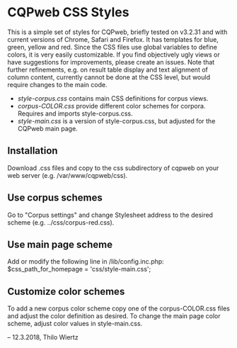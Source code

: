 # CQPweb CSS Styles
This is a simple set of styles for CQPweb, briefly tested on v3.2.31 and with current versions of Chrome, Safari and Firefox. It has templates for blue, green, yellow and red. Since the CSS files use global variables to define colors, it is very easily customizable. If you find objectively ugly views or have suggestions for improvements, please create an issues. Note that further refinements, e.g. on result table display and text alignment of column content, currently cannot be done at the CSS level, but would require changes to the main code.

- *style-corpus.css* contains main CSS definitions for corpus views. 
- *corpus-COLOR.css* provide different color schemes for corpora. Requires and imports style-corpus.css.
- *style-main.css* is a version of style-corpus.css, but adjusted for the CQPweb main page.

## Installation
Download .css files and copy to the css subdirectory of cqpweb on your web server (e.g. /var/www/cqpweb/css).

## Use corpus schemes
Go to "Corpus settings" and change Stylesheet address to the desired scheme (e.g. ../css/corpus-red.css).

## Use main page scheme
Add or modify the following line in /lib/config.inc.php:
$css_path_for_homepage = 'css/style-main.css';

## Customize color schemes 
To add a new corpus color scheme copy one of the corpus-COLOR.css files and adjust the color definition as desired.
To change the main page color scheme, adjust color values in style-main.css.



– 12.3.2018, Thilo Wiertz
